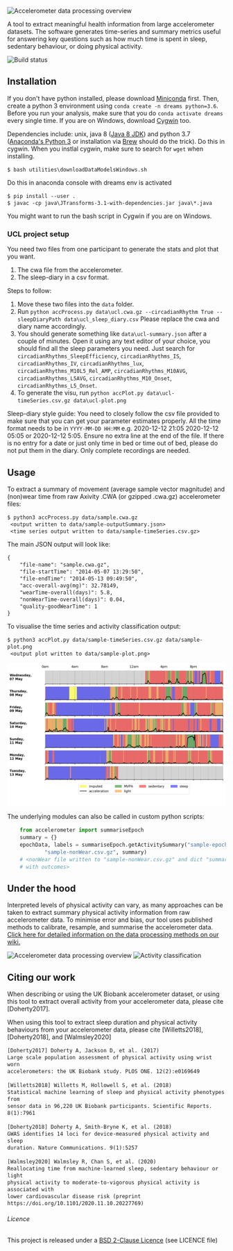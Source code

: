 ![Accelerometer data processing overview](docs/source/accelerometerLogo.png)

A tool to extract meaningful health information from large accelerometer datasets. The software generates time-series and summary metrics useful for answering key questions such as how much time is spent in sleep, sedentary behaviour, or doing physical activity.

![Build status](https://github.com/activityMonitoring/biobankAccelerometerAnalysis/workflows/CI/badge.svg)

## Installation
If you don't have python installed, please download [Miniconda](https://docs.conda.io/en/latest/miniconda.html) first.
Then, create a python 3 environment using `conda create -n dreams python=3.6`. Before you run your analysis,
make sure that you do `conda activate dreams` every single time. If you are on Windows, download [Cygwin](https://www.cygwin.com) too.

Dependencies include: unix, java 8 ([Java 8 JDK](http://www.oracle.com/technetwork/java/javase/downloads/jdk8-downloads-2133151.html)) and python 3.7 ([Anaconda's Python 3](https://www.anaconda.com/download/) or installation via [Brew](https://docs.python-guide.org/starting/install3/osx/) should do the trick).
Do this in cygwin. When you instlal cygwin, make sure to search for `wget` when installing.
```
$ bash utilities\downloadDataModelsWindows.sh
```
Do this in anaconda console with dreams env is activated
```
$ pip install --user .
$ javac -cp java\JTransforms-3.1-with-dependencies.jar java\*.java
```
You might want to run the bash script in Cygwin if you are on Windows.

### UCL project setup
You need two files from one participant to generate the stats and plot that you want. 
1. The cwa file from the accelerometer.
2. The sleep-diary in a csv format.

Steps to follow:
1. Move these two files into the `data` folder.
2. Run `python accProcess.py data\ucl.cwa.gz --circadianRhythm True --sleepDiaryPath data\ucl_sleep_diary.csv`
Please replace the cwa and diary name accordingly. 
3.  You should generate something like `data\ucl-summary.json` after a couple of minutes. Open it 
using any text editor of your choice, you should find all the sleep parameters you need. Just search for
`circadianRhythms_SleepEfficiency`, `circadianRhythms_IS`, `circadianRhythms_IV`, `circadianRhythms_lux`,
`circadianRhythms_M10L5_Rel_AMP`, `circadianRhythms_M10AVG`, `circadianRhythms_L5AVG`, `circadianRhythms_M10_Onset`,
`circadianRhythms_L5_Onset`.
4. To generate the visu, run `python accPlot.py data\ucl-timeSeries.csv.gz data\ucl-plot.png`

Sleep-diary style guide:
You need to closely follow the csv file provided to make sure that you can get your parameter estimates properly.
All the time format needs to be in `YYYY-MM-DD HH:MM` e.g. 2020-12-12 21:05 2020-12-12 05:05 or 2020-12-12 5:05.
Ensure no extra line at the end of the file. If there is no entry for a date or just only time in bed or 
time out of bed, please do not put them in the diary. Only complete recordings are needed.

## Usage
To extract a summary of movement (average sample vector magnitude) and
(non)wear time from raw Axivity .CWA (or gzipped .cwa.gz) accelerometer files:

```
$ python3 accProcess.py data/sample.cwa.gz
 <output written to data/sample-outputSummary.json>
 <time series output written to data/sample-timeSeries.csv.gz>
```

The main JSON output will look like:
```
{
    "file-name": "sample.cwa.gz", 
    "file-startTime": "2014-05-07 13:29:50", 
    "file-endTime": "2014-05-13 09:49:50", 
    "acc-overall-avg(mg)": 32.78149, 
    "wearTime-overall(days)": 5.8, 
    "nonWearTime-overall(days)": 0.04,
    "quality-goodWearTime": 1
}
```

To visualise the time series and activity classification output:
```
$ python3 accPlot.py data/sample-timeSeries.csv.gz data/sample-plot.png
 <output plot written to data/sample-plot.png>
```
![Time series plot](docs/source/samplePlot.png)

The underlying modules can also be called in custom python scripts:
```Python
    from accelerometer import summariseEpoch
    summary = {}
    epochData, labels = summariseEpoch.getActivitySummary("sample-epoch.csv.gz", 
            "sample-nonWear.csv.gz", summary)
    # <nonWear file written to "sample-nonWear.csv.gz" and dict "summary" updated
    # with outcomes>
```

## Under the hood
Interpreted levels of physical activity can vary, as many approaches can be 
taken to extract summary physical activity information from raw accelerometer 
data. To minimise error and bias, our tool uses published methods to calibrate, 
resample, and summarise the accelerometer data. [Click here for detailed 
information on the 
data processing methods on our wiki.](https://biobankaccanalysis.readthedocs.io/en/latest/methods.html)

![Accelerometer data processing overview](docs/source/accMethodsOverview.png)
![Activity classification](docs/source/accClassification.png)



## Citing our work
When describing or using the UK Biobank accelerometer dataset, or using this tool
to extract overall activity from your accelerometer data, please cite [Doherty2017].

When using this tool to extract sleep duration and physical activity behaviours
from your accelerometer data, please cite [Willetts2018], [Doherty2018], and 
[Walmsley2020]

```
[Doherty2017] Doherty A, Jackson D, et al. (2017) 
Large scale population assessment of physical activity using wrist worn 
accelerometers: the UK Biobank study. PLOS ONE. 12(2):e0169649

[Willetts2018] Willetts M, Hollowell S, et al. (2018) 
Statistical machine learning of sleep and physical activity phenotypes from 
sensor data in 96,220 UK Biobank participants. Scientific Reports. 8(1):7961

[Doherty2018] Doherty A, Smith-Bryne K, et al. (2018) 
GWAS identifies 14 loci for device-measured physical activity and sleep 
duration. Nature Communications. 9(1):5257

[Walmsley2020] Walmsley R, Chan S, et al. (2020)
Reallocating time from machine-learned sleep, sedentary behaviour or light 
physical activity to moderate-to-vigorous physical activity is associated with 
lower cardiovascular disease risk (preprint https://doi.org/10.1101/2020.11.10.20227769)
```

###### Licence
This project is released under a [BSD 2-Clause Licence](http://opensource.org/licenses/BSD-2-Clause) (see LICENCE file)
